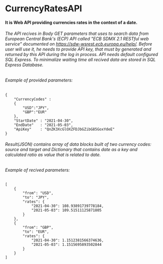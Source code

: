 # CurrencyRatesAPI

#### It is Web API providing currencies rates in the context of a date.

###### The API recives in Body GET parameters that uses to search data from European Central Bank's (ECP) API called "ECB SDMX 2.1 RESTful web service" documented on https://sdw-wsrest.ecb.europa.eu/help/. Before user will use it, he needs to provide API key, that must by generated and returned by this API during the log in process. API needs default configured SQL Express. To minimalize waiting time all recived data are stored in SQL Express Database. 
###### Example of provided parameters:

```
{
    "CurrencyCodes" : 
    {
        "USD":"JPY",
        "GBP":"EUR"
    },
    "StartDate" : "2021-04-30",
    "EndDate"   : "2021-05-03",
    "ApiKey"    : "QnZK3XcGlOXZFDJbGZibG85GoxYdeE"
}
```

###### Result(JSON) contains array of data blocks built of two currency codes: source and target and Dictionary that contains date as a key and calculated ratio as value that is related to date.
###### Example of recived parameters:

```
[
    {
        "from": "USD",
        "to": "JPY",
        "rates": {
            "2021-04-30": 108.93891739778184,
            "2021-05-03": 109.51511125871805
        }
    },
    {
        "from": "GBP",
        "to": "EUR",
        "rates": {
            "2021-04-30": 1.1512381566374636,
            "2021-05-03": 1.1515695893502844
        }
    }
]
```
